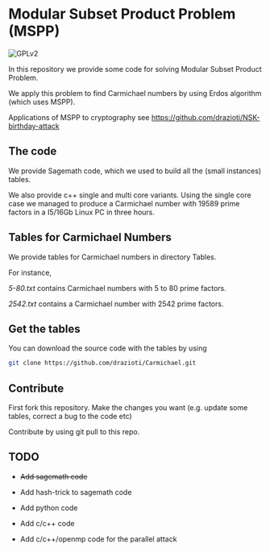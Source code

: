#  Modular Subset Product Problem (MSPP)

![GPLv2][]

[GPLv2]: https://img.shields.io/badge/license-GPLv2-lightgrey.svg

In this repository we provide some code for solving Modular Subset Product Problem.

We apply this problem to find Carmichael numbers by using Erdos algorithm (which uses MSPP).

Applications of MSPP to cryptography see https://github.com/drazioti/NSK-birthday-attack

## The code
We provide Sagemath code, which we used to build all the (small instances) tables.

We also provide c++ single and multi core variants. Using the single core case we managed
to produce a Carmichael number with 19589 prime factors in a I5/16Gb Linux PC in three hours.


## Tables for Carmichael Numbers
We provide tables for Carmichael numbers in directory Tables.

For instance,

*5-80.txt* contains Carmichael numbers with 5 to 80 prime factors.

*2542.txt* contains a Carmichael number with 2542 prime factors.

## Get the tables
You can download the source code with the tables by using

```sh
git clone https://github.com/drazioti/Carmichael.git
```

## Contribute
First fork this repository. Make the changes you want (e.g. update some tables, correct a bug to the code etc)

Contribute by using git pull to this repo. 

## TODO
- ~~Add sagemath code~~

- Add hash-trick to sagemath code

- Add python code

- Add c/c++ code

- Add c/c++/openmp  code for the parallel attack
